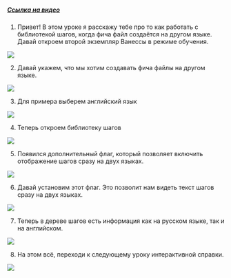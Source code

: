﻿##### [Ссылка на видео](https://youtu.be/lVbtg_BeSuE)

001. Привет! В этом уроке я расскажу тебе про то как работать с библиотекой шагов, когда фича файл создаётся на другом языке. Давай откроем второй экземпляр Ванессы в режиме обучения.

![](https://vanessa-files.do.bit-erp.ru/Doc/1.2.040.1/MD/Глава04/images/000_ДеревоШаговДругиеЯзыки.png)

002. Давай укажем, что мы хотим создавать фича файлы на другом языке.

![](https://vanessa-files.do.bit-erp.ru/Doc/1.2.040.1/MD/Глава04/images/010_ДеревоШаговДругиеЯзыки.png)

003. Для примера выберем английский язык

![](https://vanessa-files.do.bit-erp.ru/Doc/1.2.040.1/MD/Глава04/images/023_ДеревоШаговДругиеЯзыки.png)

004. Теперь откроем библиотеку шагов

![](https://vanessa-files.do.bit-erp.ru/Doc/1.2.040.1/MD/Глава04/images/031_ДеревоШаговДругиеЯзыки.png)

005. Появился дополнительный флаг, который позволяет включить отображение шагов сразу на двух языках.

![](https://vanessa-files.do.bit-erp.ru/Doc/1.2.040.1/MD/Глава04/images/036_ДеревоШаговДругиеЯзыки.png)

006. Давай установим этот флаг. Это позволит нам видеть текст шагов сразу на двух языках.

![](https://vanessa-files.do.bit-erp.ru/Doc/1.2.040.1/MD/Глава04/images/053_ДеревоШаговДругиеЯзыки.png)

007. Теперь в дереве шагов есть информация как на русском языке, так и на английском.

![](https://vanessa-files.do.bit-erp.ru/Doc/1.2.040.1/MD/Глава04/images/058_ДеревоШаговДругиеЯзыки.png)

008. На этом всё, переходи к следующему уроку интерактивной справки.

![](https://vanessa-files.do.bit-erp.ru/Doc/1.2.040.1/MD/Глава04/images/061_ДеревоШаговДругиеЯзыки.png)
